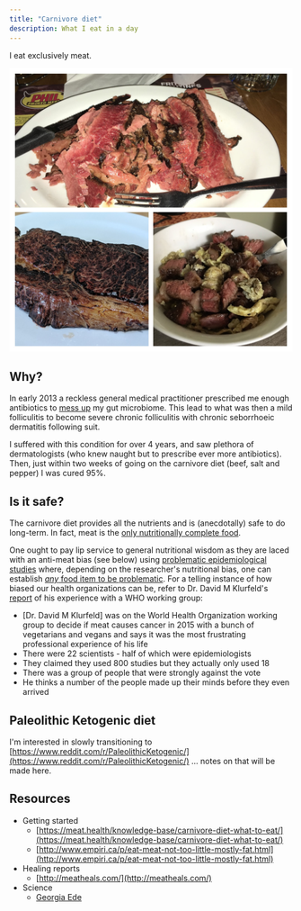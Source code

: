 ```yaml
---
title: "Carnivore diet"
description: What I eat in a day
---
```


I eat exclusively meat.

![](./images/beef.jpg)

## Why?

In early 2013 a reckless general medical practitioner prescribed me enough
antibiotics to [mess up](https://en.wikipedia.org/wiki/Dysbiosis) my gut
microbiome. This lead to what was then a mild folliculitis to become severe
chronic folliculitis with chronic seborrhoeic dermatitis following suit.

I suffered with this condition for over 4 years, and saw plethora of
dermatologists \(who knew naught but to prescribe ever more antibiotics\). Then,
just within two weeks of going on the carnivore diet \(beef, salt and pepper\) I
was cured 95%.

## Is it safe?

The carnivore diet provides all the nutrients and is \(anecdotally\) safe to do
long-term. In fact, meat is the [only nutritionally complete
food](http://www.diagnosisdiet.com/food/meats/).

One ought to pay lip service to general nutritional wisdom as they are laced
with an anti-meat bias \(see below\) using [problematic epidemiological
studies](https://www.diagnosisdiet.com/epidemilogical-studies/) where, depending
on the researcher's nutritional bias, one can establish [_any_ food item to be
problematic](https://www.reddit.com/r/ScientificNutrition/comments/buuzw5/is_everything_we_eat_associated_with_cancer_a/).
For a telling instance of how biased our health organizations can be, refer to
Dr. David M Klurfeld's
[report](https://peakhuman.libsyn.com/dr-david-klurfeld-on-meat-not-causing-cancer-bogus-vegetarian-scientists-and-balanced-nutrition)
of his experience with a WHO working group:

* \[Dr. David M Klurfeld\] was on the World Health Organization working group to decide if meat causes cancer in 2015 with a bunch of vegetarians and vegans and says it was the most frustrating professional experience of his life
* There were 22 scientists - half of which were epidemiologists
* They claimed they used 800 studies but they actually only used 18
* There was a group of people that were strongly against the vote
* He thinks a number of the people made up their minds before they even arrived

## Paleolithic Ketogenic diet

I'm interested in slowly transitioning to
[https://www.reddit.com/r/PaleolithicKetogenic/](https://www.reddit.com/r/PaleolithicKetogenic/)
... notes on that will be made here.

## Resources

* Getting started
  * [https://meat.health/knowledge-base/carnivore-diet-what-to-eat/](https://meat.health/knowledge-base/carnivore-diet-what-to-eat/)
  * [http://www.empiri.ca/p/eat-meat-not-too-little-mostly-fat.html](http://www.empiri.ca/p/eat-meat-not-too-little-mostly-fat.html)
* Healing reports
  * [http://meatheals.com/](http://meatheals.com/)
* Science
  * [Georgia Ede](http://www.diagnosisdiet.com/food/meats/)




